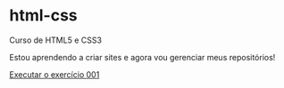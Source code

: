 # html-css
 Curso de HTML5 e CSS3

 Estou aprendendo a criar sites e agora vou gerenciar meus repositórios!

<a href= "https://gabrielalves-s.github.io/html-css/exercícios%20CURSO%20EM%20VIDEO/CSS/DESAFIO/android.html">Executar o exercício 001</a>